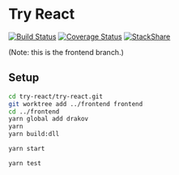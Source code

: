 # Try React

[![Build Status](https://travis-ci.org/b1f6c1c4/try-react.svg?branch=frontend)](https://travis-ci.org/b1f6c1c4/try-react)
[![Coverage Status](https://coveralls.io/repos/github/b1f6c1c4/try-react/badge.svg?branch=frontend)](https://coveralls.io/github/b1f6c1c4/try-react?branch=frontend)
[![StackShare](https://img.shields.io/badge/tech-stack-0690fa.svg?style=flat)](https://stackshare.io/b1f6c1c4/try-react)

(Note: this is the frontend branch.)

## Setup

```bash
cd try-react/try-react.git
git worktree add ../frontend frontend
cd ../frontend
yarn global add drakov
yarn
yarn build:dll

yarn start

yarn test
```
